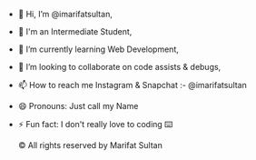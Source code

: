 - 👋 Hi, I’m @imarifatsultan,
- 👀 I'm an Intermediate Student,
- 🌱 I’m currently learning Web Development,
- 💞️ I’m looking to collaborate on code assists & debugs,
- 📫 How to reach me 
     Instagram & Snapchat :- @imarifatsultan

- 😄 Pronouns: Just call my Name
- ⚡ Fun fact: I don't really love to coding ⌨️

   © All rights reserved by Marifat Sultan 
